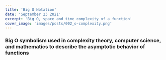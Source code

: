 ```yaml
---
title: 'Big O Notation'
date: 'September 23 2021'
excerpt: 'Big O, space and time complexity of a function'
cover_image: 'images/posts/002_o-complexity.png'
---
```


### Big O symbolism used in complexity theory, computer science, and mathematics to describe the asymptotic behavior of functions
